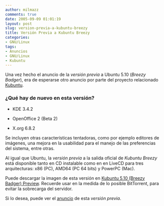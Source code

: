 ```yaml
---
author: milmazz
comments: true
date: 2005-09-09 01:01:19
layout: post
slug: version-previa-a-kubuntu-breezy
title: Versión Previa a Kubuntu Breezy
categories:
- GNU/Linux
tags:
- Anuncios
- GNU/Linux
- Kubuntu
---
```


Una vez hecho el anuncio de la _versión previa_ a Ubuntu 5.10 (_Breezy Badger_), era de esperarse otro anuncio por parte del proyecto relacionado [Kubuntu](http://www.kubuntu.org/).




### ¿Qué hay de nuevo en esta versión?






  * KDE 3.4.2


  * OpenOffice 2 (Beta 2)


  * X.org 6.8.2




Se incluyen otras características tentadoras, como por ejemplo editores de imágenes, una mejora en la usabilidad para el manejo de las preferencias del sistema, entre otras.




Al igual que Ubuntu, la _versión previa_ a la salida oficial de _Kubuntu Breezy_ está disponible tanto en CD instalable como en en LiveCD para tres arquitecturas: x86 (PC), AMD64 (PC 64 bits) y PowerPC (Mac).




Puede descargar la imagen de esta versión en [Kubuntu 5.10 (Breezy Badger) Preview](http://releases.ubuntu.com/kubuntu/5.10/). Recuerde usar en la medida de lo posible BitTorrent, para evitar la sobrecarga del servidor.




Si lo desea, puede ver el [anuncio](http://www.kubuntu.org/breezy-preview.php) de esta _versión previa_.
